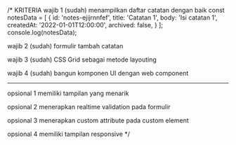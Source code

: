 /\* KRITERIA
wajib 1 (sudah)
menampilkan daftar catatan dengan baik
const notesData = [
{
id: 'notes-ejijrnnfef',
title: 'Catatan 1',
body: 'Isi catatan 1',
createdAt: '2022-01-01T12:00:00',
archived: false,
}
];
console.log(notesData);

wajib 2 (sudah)
formulir tambah catatan

wajib 3 (sudah)
CSS Grid sebagai metode layouting

wajib 4 (sudah)
bangun komponen UI dengan web component

---

opsional 1
memiliki tampilan yang menarik

opsional 2
menerapkan realtime validation pada formulir

opsional 3
menerapkan custom attribute pada custom element

opsional 4
memiliki tampilan responsive
\*/
